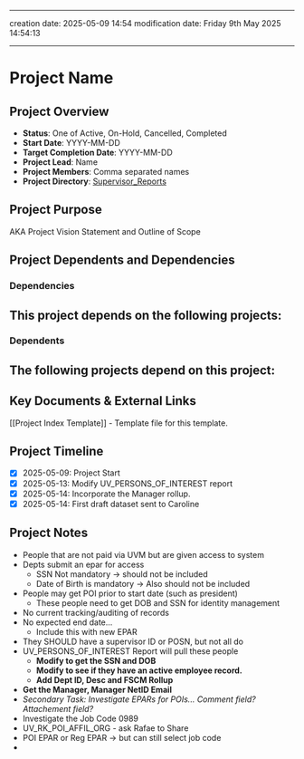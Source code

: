 
---
creation date: 2025-05-09 14:54
modification date: Friday 9th May 2025 14:54:13

---
# Project Name
## Project Overview
- **Status**: One of Active, On-Hold, Cancelled, Completed
- **Start Date**: YYYY-MM-DD
- **Target Completion Date**: YYYY-MM-DD
- **Project Lead**: Name
- **Project Members**: Comma separated names
- **Project Directory**:  [Supervisor_Reports](file:////C:/Users/ijohnson/OneDrive%20-%20University%20of%20Vermont/Documents/projects/supervisor_reports) 
## Project Purpose
AKA Project Vision Statement and Outline of Scope

## Project Dependents and Dependencies
### Dependencies 
This project depends on the following projects:
- 

### Dependents
The following projects depend on this project:
- 

## Key Documents & External Links
[[Project Index Template]] - Template file for this template.

## Project Timeline

- [x] 2025-05-09: Project Start
- [x] 2025-05-13: Modify UV_PERSONS_OF_INTEREST report
- [x] 2025-05-14: Incorporate the Manager rollup. 
- [x] 2025-05-14: First draft dataset sent to Caroline

## Project Notes
- People that are not paid via UVM but are given access to system
- Depts submit an epar for access
	- SSN Not mandatory -> should not be included
	- Date of Birth is mandatory -> Also should not be included
- People may get POI prior to start date (such as president)
	- These people need to get DOB and SSN for identity management
- No current tracking/auditing of records
- No expected end date...
	- Include this with new EPAR
- They SHOULD have a supervisor ID or POSN, but not all do
- UV_PERSONS_OF_INTEREST Report will pull these people
	- **Modify to get the SSN and DOB**
	- **Modify to see if they have an active employee record.**
	- **Add Dept  ID, Desc and FSCM Rollup**
- **Get the Manager, Manager NetID Email**
- *Secondary Task: Investigate EPARs for POIs... Comment field? Attachement field?*
- Investigate the Job Code 0989
- UV_RK_POI_AFFIL_ORG - ask Rafae to Share
- POI EPAR or Reg EPAR -> but can still select job code
- 